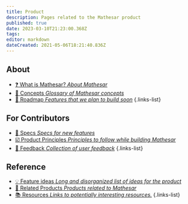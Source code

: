 ```yaml
---
title: Product
description: Pages related to the Mathesar product
published: true
date: 2023-03-10T21:23:00.368Z
tags: 
editor: markdown
dateCreated: 2021-05-06T18:21:40.836Z
---
```


## About
- [:question: What is Mathesar? *About Mathesar*](/product/about)
- [:blue_book: Concepts *Glossary of Mathesar concepts*](/product/concepts)
- [:construction: Roadmap *Features that we plan to build soon*](/product/roadmap)
{.links-list}

## For Contributors 
- [:crystal_ball: Specs *Specs for new features*](/product/specs)
- [:ballot_box_with_check: Product Principles *Principles to follow while building Mathesar*](/product/principles)
- [:loudspeaker: Feedback *Collection of user feedback*](/product/feedback)
{.links-list}

## Reference
- [:bulb: Feature ideas *Long and disorganized list of ideas for the product*](/product/feature-ideas)
- [:link: Related Products *Products related to Mathesar*](/product/related)
- [:books: Resources *Links to potentially interesting resources.*](/product/resources)
{.links-list}
